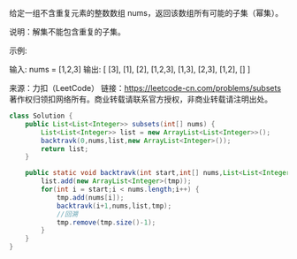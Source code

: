 给定一组不含重复元素的整数数组 nums，返回该数组所有可能的子集（幂集）。

说明：解集不能包含重复的子集。

示例:

输入: nums = [1,2,3]
输出:
[
  [3],
  [1],
  [2],
  [1,2,3],
  [1,3],
  [2,3],
  [1,2],
  []
]

来源：力扣（LeetCode）
链接：https://leetcode-cn.com/problems/subsets
著作权归领扣网络所有。商业转载请联系官方授权，非商业转载请注明出处。

```java
class Solution {
    public List<List<Integer>> subsets(int[] nums) {
        List<List<Integer>> list = new ArrayList<List<Integer>>();
        backtravk(0,nums,list,new ArrayList<Integer>());
        return list;
    }

    public static void backtravk(int start,int[] nums,List<List<Integer>> list,List<Integer> tmp) {
        list.add(new ArrayList<Integer>(tmp));
        for(int i = start;i < nums.length;i++) {
            tmp.add(nums[i]);
            backtravk(i+1,nums,list,tmp);
            //回溯
            tmp.remove(tmp.size()-1);
        }
    }
}
```

